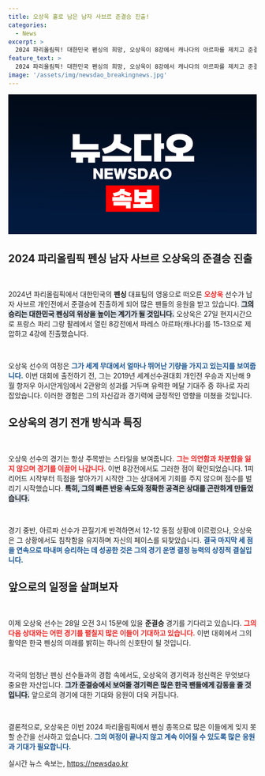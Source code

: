 ```yaml
---
title: 오상욱 홀로 남은 남자 사브르 준결승 진출!
categories:
  - News
excerpt: >
  2024 파리올림픽! 대한민국 펜싱의 희망, 오상욱이 8강에서 캐나다의 아르파를 제치고 준결승 진출에 성공했습니다. 메달 기대를 모으는 그의 다음 경기가 기대됩니다!
feature_text: >
  2024 파리올림픽! 대한민국 펜싱의 희망, 오상욱이 8강에서 캐나다의 아르파를 제치고 준결승 진출에 성공했습니다. 메달 기대를 모으는 그의 다음 경기가 기대됩니다!
image: '/assets/img/newsdao_breakingnews.jpg'
---
```


<p><img src="/assets/img/newsdao_breakingnews.jpg" alt="ontimetimes 속보" /></p>

<h2 data-ke-size="size26">2024 파리올림픽 펜싱 남자 사브르 오상욱의 준결승 진출</h2>

<p data-ke-size="size16">&nbsp;</p>

<p>2024년 파리올림픽에서 대한민국의 <b>펜싱</b> 대표팀의 영웅으로 떠오른 <b><span style="color: #ee2323;">오상욱</span></b> 선수가 남자 사브르 개인전에서 준결승에 진출하게 되어 많은 팬들의 응원을 받고 있습니다. <b><span style="background-color: #21538527;">그의 승리는 대한민국 펜싱의 위상을 높이는 계기가 될 것입니다.</span></b> 오상욱은 27일 현지시간으로 프랑스 파리 그랑 팔레에서 열린 8강전에서 파레스 아르파(캐나다)를 15-13으로 제압하고 4강에 진출했습니다. </p>

<p data-ke-size="size16">&nbsp;</p>

<p>오상욱 선수의 여정은 <b><span style="color: #1a5490;">그가 세계 무대에서 얼마나 뛰어난 기량을 가지고 있는지를 보여줍니다.</span></b> 이번 대회에 출전하기 전, 그는 2019년 세계선수권대회 개인전 우승과 지난해 9월 항저우 아시안게임에서 2관왕의 성과를 거두며 유력한 메달 기대주 중 하나로 자리 잡았습니다. 이러한 경험은 그의 자신감과 경기력에 긍정적인 영향을 미쳤을 것입니다.</p>

<h2 data-ke-size="size26">오상욱의 경기 전개 방식과 특징</h2>

<p data-ke-size="size16">&nbsp;</p>

<p>오상욱 선수의 경기는 항상 주목받는 스타일을 보여줍니다. <b><span style="color: #ee2323;">그는 의연함과 차분함을 잃지 않으며 경기를 이끌어 나갑니다.</span></b> 이번 8강전에서도 그러한 점이 확인되었습니다. 1피리어드 시작부터 득점을 쌓아가기 시작한 그는 상대에게 기회를 주지 않으며 점수를 벌리기 시작했습니다. <b><span style="background-color: #21538527;">특히, 그의 빠른 반응 속도와 정확한 공격은 상대를 곤란하게 만들었습니다.</span></b> </p>

<p data-ke-size="size16">&nbsp;</p>

<p>경기 중반, 아르파 선수가 끈질기게 반격하면서 12-12 동점 상황에 이르렀으나, 오상욱은 그 상황에서도 침착함을 유지하며 자신의 페이스를 되찾았습니다. <b><span style="color: #1a5490;">결국 마지막 세 점을 연속으로 따내며 승리하는 데 성공한 것은 그의 경기 운명 결정 능력의 상징적 결실입니다.</span></b></p>

<h2 data-ke-size="size26">앞으로의 일정을 살펴보자</h2>

<p data-ke-size="size16">&nbsp;</p>

<p>이제 오상욱 선수는 28일 오전 3시 15분에 있을 <b>준결승</b> 경기를 기다리고 있습니다. <b><span style="color: #ee2323;">그의 다음 상대와는 어떤 경기를 펼칠지 많은 이들이 기대하고 있습니다.</span></b> 이번 대회에서 그의 활약은 한국 펜싱의 미래를 밝히는 하나의 신호탄이 될 것입니다.</p>

<p data-ke-size="size16">&nbsp;</p>

<p>각국의 엄청난 펜싱 선수들과의 경합 속에서도, 오상욱의 경기력과 정신력은 무엇보다 중요한 자산입니다. <b><span style="background-color: #21538527;">그가 준결승에서 보여줄 경기력은 많은 한국 팬들에게 감동을 줄 것입니다.</span></b> 앞으로의 경기에 대한 기대와 응원이 더욱 커집니다.</p>

<p data-ke-size="size16">&nbsp;</p>

<p>결론적으로, 오상욱은 이번 2024 파리올림픽에서 펜싱 종목으로 많은 이들에게 잊지 못할 순간을 선사하고 있습니다. <b><span style="color: #1a5490;">그의 여정이 끝나지 않고 계속 이어질 수 있도록 많은 응원과 기대가 필요합니다.</span></b> </p>
실시간 뉴스 속보는, <a href="https://newsdao.kr" rel="dofollow">https://newsdao.kr</a>


